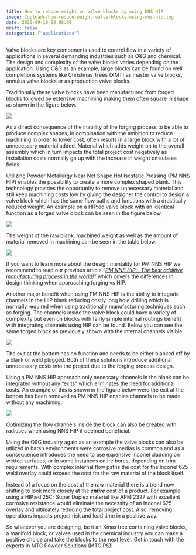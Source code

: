 ```yaml
---
title: How to reduce weight on valve blocks by using NNS HIP
image: /uploads/how-reduce-weight-valve-blocks-using-nns-hip.jpg
date: 2020-09-18 00:00:00
draft: false
categories: ["applications"]
---
```

Valve blocks are key components used to control flow in a variety of applications in several demanding industries such as O&G and chemical. The design and complexity of the valve blocks varies depending on the application. Using O&G as an example, large blocks can be found on well completions systems like Christmas Trees (XMT) as master valve blocks, annulus valve blocks or as production valve blocks.

Traditionally these valve blocks have been manufactured from forged blocks followed by extensive machining making them often square in shape as shown in the figure below.

![](/uploads/how-reduce-weight-valve-blocks-using-nns-hip-1.png)

As a direct consequence of the inability of the forging process to be able to produce complex shapes, in combination with the ambition to reduce machining in order to lower cost, often results in a large block with a lot of unnecessary material added. Material which adds weight on to the overall assembly which in turn impacts the total project cost negatively as installation costs normally go up with the increase in weight on subsea fields.  

Utilizing Powder Metallurgy Near Net Shape Hot Isostatic Pressing (PM NNS HIP) enables the possibility to create a more complex shaped blank. This technology provides the opportunity to remove unnecessary material and still keep machining costs low by giving the designer the control to design a valve block which has the same flow paths and functions with a drastically reduced weight. An example on a HIP:ed valve block with an identical function as a forged valve block can be seen in the figure below.

![](/uploads/how-reduce-weight-valve-blocks-using-nns-hip-2.png)

The weight of the raw blank, machined weight as well as the amount of material removed in machining can be seen in the table below.

![](/uploads/how-reduce-weight-valve-blocks-using-nns-hip-3.png)

If you want to learn more about the design mentality for PM NNS HIP we recommend to read our previous article “[_PM NNS HIP - The best additive manufacturing process in the world!_](https://mtcpowdersolutions.com/news/pm-nns-hip-best-additive-manufacturing-process-world)_”_ which covers the differences in design thinking when approaching forging vs HIP.

Another major benefit when using PM NNS HIP is the ability to integrate channels in the HIP blank reducing costly long hole drilling which is normally required when using traditionally manufacturing techniques such as forging. The channels inside the valve block could have a variety of complexity but even on blocks with fairly simple internal routings benefit with integrating channels using HIP can be found. Below you can see the same forged block as previously shown with the internal channels visible:

![](/uploads/how-reduce-weight-valve-blocks-using-nns-hip-4.png)

The exit at the bottom has no function and needs to be either blanked off by a blank or weld plugged. Both of these solutions introduce additional unnecessary costs into the project due to the forging process design.

Using a PM NNS HIP approach only necessary channels in the blank can be integrated without any “exits” which eliminates the need for additional costs. An example of this is shown in the figure below were the exit at the bottom has been removed as PM NNS HIP enables channels to be made without any machining.

![](/uploads/how-reduce-weight-valve-blocks-using-nns-hip-5.png)

Optimizing the flow channels inside the block can also be created with radiuses when using NNS HIP if deemed beneficial.

Using the O&G industry again as an example the valve blocks can also be utilized in harsh environments were corrosive medias is common and as a consequence introduces the need to use expensive Inconel cladding on wetted surfaces, or in some instances entire bores, depending on trim requirements. With complex internal flow paths the cost for the Inconel 625 weld overlay could exceed the cost for the raw material of the block itself.

Instead of a focus on the cost of the raw material there is a trend now shifting to look more closely at the **_entire_** cost of a product. For example using a HIP:ed 25Cr Super Duplex material like APM 2327 with excellent corrosive resistance would eliminate the necessity of an Inconel 625 overlay and ultimately reducing the total project cost. Also, removing operations impacts project risk and lead time in a positive way.

So whatever you are designing, be it an Xmas tree containing valve blocks, a manifold block, or valves used in the chemical industry you can make a positive choice and take the blocks to the next level. Get in touch with the experts in MTC Powder Solutions (MTC PS)!
